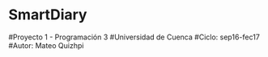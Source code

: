 # SmartDiary
#Proyecto 1 - Programación 3
#Universidad de Cuenca
#Ciclo: sep16-fec17
#Autor: Mateo Quizhpi

